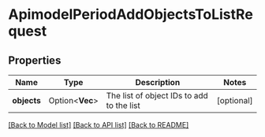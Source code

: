 # ApimodelPeriodAddObjectsToListRequest

## Properties

Name | Type | Description | Notes
------------ | ------------- | ------------- | -------------
**objects** | Option<**Vec<String>**> | The list of object IDs to add to the list | [optional]

[[Back to Model list]](../README.md#documentation-for-models) [[Back to API list]](../README.md#documentation-for-api-endpoints) [[Back to README]](../README.md)


